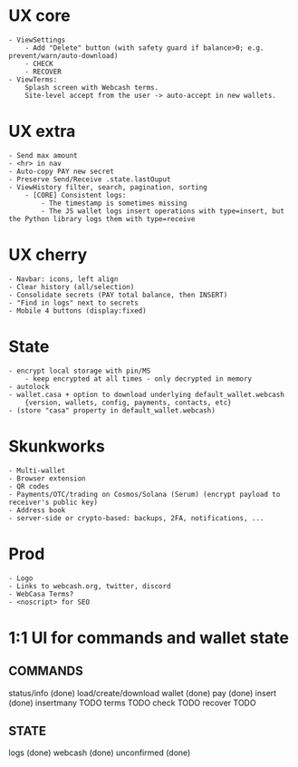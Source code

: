 # UX core
	- ViewSettings
		- Add "Delete" button (with safety guard if balance>0; e.g. prevent/warn/auto-download)
		- CHECK
		- RECOVER
	- ViewTerms:
		Splash screen with Webcash terms.
		Site-level accept from the user -> auto-accept in new wallets.

# UX extra
	- Send max amount
	- <hr> in nav
	- Auto-copy PAY new secret
	- Preserve Send/Receive .state.lastOuput
	- ViewHistory filter, search, pagination, sorting
		- [CORE] Consistent logs:
			- The timestamp is sometimes missing
			- The JS wallet logs insert operations with type=insert, but the Python library logs them with type=receive

# UX cherry
	- Navbar: icons, left align
	- Clear history (all/selection)
	- Consolidate secrets (PAY total balance, then INSERT)
	- "Find in logs" next to secrets
	- Mobile 4 buttons (display:fixed)

# State
	- encrypt local storage with pin/MS
		- keep encrypted at all times - only decrypted in memory
	- autolock
	- wallet.casa + option to download underlying default_wallet.webcash
		{version, wallets, config, payments, contacts, etc}
	- (store "casa" property in default_wallet.webcash)

# Skunkworks
	- Multi-wallet
	- Browser extension
	- QR codes
	- Payments/OTC/trading on Cosmos/Solana (Serum) (encrypt payload to receiver's public key)
	- Address book
	- server-side or crypto-based: backups, 2FA, notifications, ...

# Prod
    - Logo
	- Links to webcash.org, twitter, discord
	- WebCasa Terms?
	- <noscript> for SEO

# 1:1 UI for commands and wallet state

## COMMANDS
status/info (done)
load/create/download wallet (done)
pay (done)
insert (done)
insertmany TODO
terms TODO
check TODO
recover TODO

## STATE
logs (done)
webcash (done)
unconfirmed (done)
